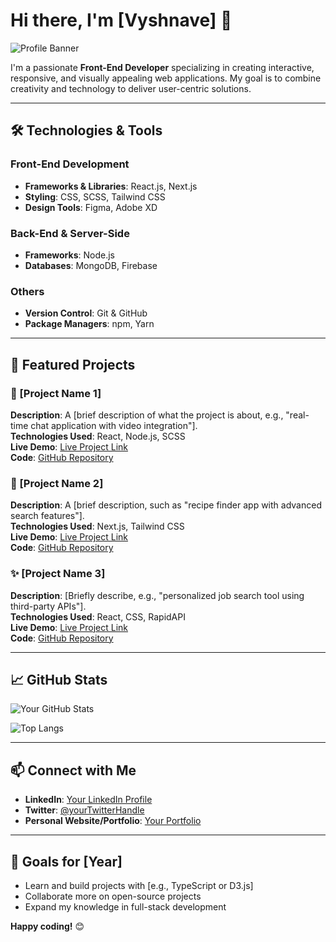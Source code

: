 


# Hi there, I'm [Vyshnave] 👋

![Profile Banner](https://your-image-link.com/banner.jpg)

I'm a passionate **Front-End Developer** specializing in creating interactive, responsive, and visually appealing web applications. My goal is to combine creativity and technology to deliver user-centric solutions.

---

## 🛠️ Technologies & Tools

### Front-End Development
- **Frameworks & Libraries**: React.js, Next.js
- **Styling**: CSS, SCSS, Tailwind CSS
- **Design Tools**: Figma, Adobe XD

### Back-End & Server-Side
- **Frameworks**: Node.js
- **Databases**: MongoDB, Firebase

### Others
- **Version Control**: Git & GitHub
- **Package Managers**: npm, Yarn

---

## 📂 Featured Projects

### 🚀 [Project Name 1]
**Description**: A [brief description of what the project is about, e.g., "real-time chat application with video integration"].  
**Technologies Used**: React, Node.js, SCSS  
**Live Demo**: [Live Project Link](https://your-project-link.com)  
**Code**: [GitHub Repository](https://github.com/your-username/project-name)

### 🌟 [Project Name 2]
**Description**: A [brief description, such as "recipe finder app with advanced search features"].  
**Technologies Used**: Next.js, Tailwind CSS  
**Live Demo**: [Live Project Link](https://your-project-link.com)  
**Code**: [GitHub Repository](https://github.com/your-username/project-name)

### ✨ [Project Name 3]
**Description**: [Briefly describe, e.g., "personalized job search tool using third-party APIs"].  
**Technologies Used**: React, CSS, RapidAPI  
**Live Demo**: [Live Project Link](https://your-project-link.com)  
**Code**: [GitHub Repository](https://github.com/your-username/project-name)

---

## 📈 GitHub Stats

![Your GitHub Stats](https://github-readme-stats.vercel.app/api?username=your-username&show_icons=true&theme=radical)

![Top Langs](https://github-readme-stats.vercel.app/api/top-langs/?username=your-username&layout=compact&theme=radical)

---

## 📫 Connect with Me

- **LinkedIn**: [Your LinkedIn Profile](https://linkedin.com/in/your-profile)
- **Twitter**: [@yourTwitterHandle](https://twitter.com/yourTwitterHandle)
- **Personal Website/Portfolio**: [Your Portfolio](https://your-portfolio-link.com)

---

## 🎯 Goals for [Year]

- Learn and build projects with [e.g., TypeScript or D3.js]
- Collaborate more on open-source projects
- Expand my knowledge in full-stack development



**Happy coding!** 😊
